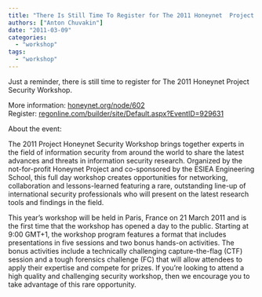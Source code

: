 ```yaml
---
title: "There Is Still Time To Register for The 2011 Honeynet  Project Security Workshop (Paris, March 21)"
authors: ["Anton Chuvakin"]
date: "2011-03-09"
categories: 
  - "workshop"
tags: 
  - "workshop"
---
```


Just a reminder, there is still time to register for The 2011 Honeynet Project Security Workshop.  

More information: [honeynet.org/node/602](https://www.honeynet.org/node/602)  
Register: [regonline.com/builder/site/Default.aspx?EventID=929631](http://www.regonline.com/builder/site/Default.aspx?EventID=929631)  

About the event:  

The 2011 Project Honeynet Security Workshop brings together experts in the field of information security from around the world to share the latest advances and threats in information security research. Organized by the not-for-profit Honeynet Project and co-sponsored by the ESIEA Engineering School, this full day workshop creates opportunities for networking, collaboration and lessons-learned featuring a rare, outstanding line-up of international security professionals who will present on the latest research tools and findings in the field.  

This year’s workshop will be held in Paris, France on 21 March 2011 and is the first time that the workshop has opened a day to the public. Starting at 9:00 GMT+1, the workshop program features a format that includes presentations in five sessions and two bonus hands-on activities. The bonus activities include a technically challenging capture-the-flag (CTF) session and a tough forensics challenge (FC) that will allow attendees to apply their expertise and compete for prizes. If you’re looking to attend a high quality and challenging security workshop, then we encourage you to take advantage of this rare opportunity.
